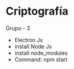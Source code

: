 # Criptografía
Grupo - 3

- Electron Js
- install Node Js
- install node_modules
- Command: npm start


